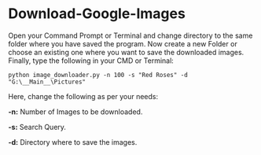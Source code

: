 # Download-Google-Images

Open your Command Prompt or Terminal and change directory to the same folder where you have saved the program.
Now create a new Folder or choose an existing one where you want to save the downloaded images.
Finally, type the following in your CMD or Terminal:

    python image_downloader.py -n 100 -s "Red Roses" -d "G:\__Main__\Pictures"
    
Here, change the following as per your needs:

**-n:**
    Number of Images to be downloaded.
   
**-s:**
    Search Query.

**-d:**
    Directory where to save the images.
